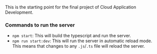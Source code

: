 This is the starting point for the final project of Cloud Application Development.

### Commands to run the server

* `npm start`: This will build the typescript and run the server.
* `npm run start:dev`: This will run the server in automatic reload mode. This means that changes to any `.js`/`.ts` file will reload the server.